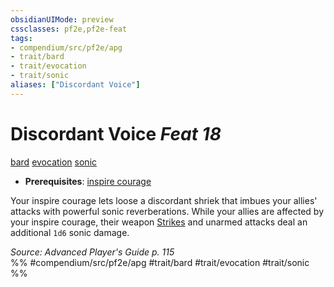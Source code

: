 ```yaml
---
obsidianUIMode: preview
cssclasses: pf2e,pf2e-feat
tags:
- compendium/src/pf2e/apg
- trait/bard
- trait/evocation
- trait/sonic
aliases: ["Discordant Voice"]
---
```

# Discordant Voice  *Feat 18*  
[bard](rules/traits/bard.md "Bard Class Trait")  [evocation](rules/traits/evocation.md "Evocation School Trait")  [sonic](rules/traits/sonic.md "Sonic Energy & Element Trait")  

- **Prerequisites**: [inspire courage](compendium/spells/inspire-courage.md)

Your inspire courage lets loose a discordant shriek that imbues your allies' attacks with powerful sonic reverberations. While your allies are affected by your inspire courage, their weapon [Strikes](rules/actions/strike.md) and unarmed attacks deal an additional `1d6` sonic damage.

*Source: Advanced Player's Guide p. 115*  
%% #compendium/src/pf2e/apg #trait/bard #trait/evocation #trait/sonic %%